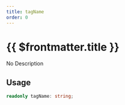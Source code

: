 ```yaml
---
title: tagName
order: 0
---
```


# {{ $frontmatter.title }}

No Description

## Usage

```ts
readonly tagName: string;
```
